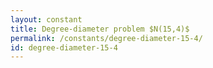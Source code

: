 ```yaml
---
layout: constant
title: Degree-diameter problem $N(15,4)$
permalink: /constants/degree-diameter-15-4/
id: degree-diameter-15-4
---
```

